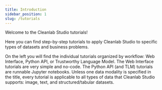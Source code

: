 ```yaml
---
title: Introduction
sidebar_position: 1
slug: /tutorials
---
```


Welcome to the Cleanlab Studio tutorials! 

Here you can find step-by-step tutorials to apply Cleanlab Studio to specific types of datasets and business problems.

On the left you will find the individual tutorials organized by workflow: Web Interface, Python API, or Trustworthy Language Model. The Web Interface tutorials are very simple and no-code. The Python API (and TLM) tutorials are runnable Jupyter notebooks. Unless one data modality is specified in the title, every tutorial is applicable to all types of data that Cleanlab Studio supports: image, text, and structured/tabular datasets.
